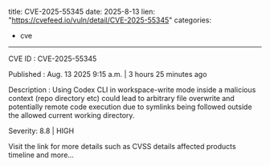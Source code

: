  
title: CVE-2025-55345
date: 2025-8-13
lien: "https://cvefeed.io/vuln/detail/CVE-2025-55345"
categories:
  - cve
---

CVE ID : CVE-2025-55345

Published :  Aug. 13
2025
9:15 a.m. | 3 hours
25 minutes ago

Description : Using Codex CLI in workspace-write mode inside a malicious context (repo
directory
etc) could lead to arbitrary file overwrite and potentially remote code execution due to symlinks being followed outside the allowed current working directory.

Severity: 8.8 | HIGH

Visit the link for more details
such as CVSS details
affected products
timeline
and more...
